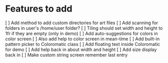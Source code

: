 # Features to add

[ ] Add method to add custom directories for art files
[ ] Add scanning for folders in user's /home/user folder?
[ ] Tiling should set width and height to 1fr if they are empty (only in demo)
[ ] Add auto-suggestions for colors in color screen
[ ] Also add help to color screen in mean-time
[ ] Add built-in pattern picker to Coloromatic class
[ ] Add floating text inside Coloromatic for demo
[ ] Add help back in about width and height
[ ] Add size display back in
[ ] Make custom string screen remember last entry
